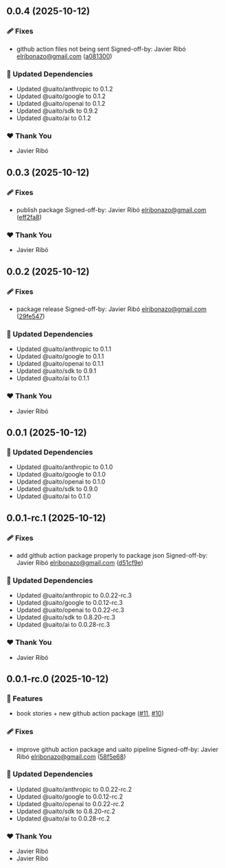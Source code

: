 ## 0.0.4 (2025-10-12)

### 🩹 Fixes

- github action files not being sent Signed-off-by: Javier Ribó <elribonazo@gmail.com> ([a081300](https://github.com/elribonazo/uaito/commit/a081300))

### 🧱 Updated Dependencies

- Updated @uaito/anthropic to 0.1.2
- Updated @uaito/google to 0.1.2
- Updated @uaito/openai to 0.1.2
- Updated @uaito/sdk to 0.9.2
- Updated @uaito/ai to 0.1.2

### ❤️ Thank You

- Javier Ribó

## 0.0.3 (2025-10-12)

### 🩹 Fixes

- publish package Signed-off-by: Javier Ribó <elribonazo@gmail.com> ([eff2fa8](https://github.com/elribonazo/uaito/commit/eff2fa8))

### ❤️ Thank You

- Javier Ribó

## 0.0.2 (2025-10-12)

### 🩹 Fixes

- package release Signed-off-by: Javier Ribó <elribonazo@gmail.com> ([29fe547](https://github.com/elribonazo/uaito/commit/29fe547))

### 🧱 Updated Dependencies

- Updated @uaito/anthropic to 0.1.1
- Updated @uaito/google to 0.1.1
- Updated @uaito/openai to 0.1.1
- Updated @uaito/sdk to 0.9.1
- Updated @uaito/ai to 0.1.1

### ❤️ Thank You

- Javier Ribó

## 0.0.1 (2025-10-12)

### 🧱 Updated Dependencies

- Updated @uaito/anthropic to 0.1.0
- Updated @uaito/google to 0.1.0
- Updated @uaito/openai to 0.1.0
- Updated @uaito/sdk to 0.9.0
- Updated @uaito/ai to 0.1.0

## 0.0.1-rc.1 (2025-10-12)

### 🩹 Fixes

- add github action package properly to package json Signed-off-by: Javier Ribó <elribonazo@gmail.com> ([d51cf9e](https://github.com/elribonazo/uaito/commit/d51cf9e))

### 🧱 Updated Dependencies

- Updated @uaito/anthropic to 0.0.22-rc.3
- Updated @uaito/google to 0.0.12-rc.3
- Updated @uaito/openai to 0.0.22-rc.3
- Updated @uaito/sdk to 0.8.20-rc.3
- Updated @uaito/ai to 0.0.28-rc.3

### ❤️ Thank You

- Javier Ribó

## 0.0.1-rc.0 (2025-10-12)

### 🚀 Features

- book stories + new github action package ([#11](https://github.com/elribonazo/uaito/pull/11), [#10](https://github.com/elribonazo/uaito/issues/10))

### 🩹 Fixes

- improve github action package and uaito pipeline Signed-off-by: Javier Ribó <elribonazo@gmail.com> ([58f5e68](https://github.com/elribonazo/uaito/commit/58f5e68))

### 🧱 Updated Dependencies

- Updated @uaito/anthropic to 0.0.22-rc.2
- Updated @uaito/google to 0.0.12-rc.2
- Updated @uaito/openai to 0.0.22-rc.2
- Updated @uaito/sdk to 0.8.20-rc.2
- Updated @uaito/ai to 0.0.28-rc.2

### ❤️ Thank You

- Javier Ribó
- Javier Ribó